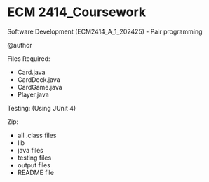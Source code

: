 # ECM 2414_Coursework

Software Development (ECM2414_A_1_202425) - Pair programming

@author 

Files Required:
- Card.java
- CardDeck.java
- CardGame.java
- Player.java

Testing: (Using JUnit 4)


Zip:
- all .class files
- lib
- java files
- testing files
- output files
- README file